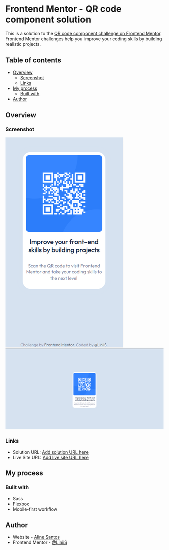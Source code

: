 # Frontend Mentor - QR code component solution

This is a solution to the [QR code component challenge on Frontend Mentor](https://www.frontendmentor.io/challenges/qr-code-component-iux_sIO_H). Frontend Mentor challenges help you improve your coding skills by building realistic projects. 

## Table of contents

- [Overview](#overview)
  - [Screenshot](#screenshot)
  - [Links](#links)
- [My process](#my-process)
  - [Built with](#built-with)
- [Author](#author)



## Overview

### Screenshot

![](./screenshots/qr-code-component-mobile.png)
![](./screenshots/qr-code-component-desktop.png)


### Links

- Solution URL: [Add solution URL here](https://your-solution-url.com)
- Live Site URL: [Add live site URL here](https://your-live-site-url.com)

## My process

### Built with

- Sass
- Flexbox
- Mobile-first workflow


## Author

- Website - [Aline Santos](https://liniis.github.io/my-profile/)
- Frontend Mentor - [@LiniiS](https://www.frontendmentor.io/profile/LiniiS)
